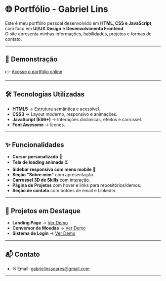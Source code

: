 # 🌐 Portfólio - Gabriel Lins

Este é meu portfólio pessoal desenvolvido em **HTML, CSS e JavaScript**, com foco em **UI/UX Design** e **Desenvolvimento Frontend**.  
O site apresenta minhas informações, habilidades, projetos e formas de contato.

---

## 📸 Demonstração

👉 [Acesse o portfólio online](https://elbizito.github.io/)  


---

## 🛠️ Tecnologias Utilizadas

- **HTML5** → Estrutura semântica e acessível.  
- **CSS3** → Layout moderno, responsivo e animações.  
- **JavaScript (ES6+)** → Interações dinâmicas, efeitos e carrossel.  
- **Font Awesome** → Ícones.  

---

## ✨ Funcionalidades

- **Cursor personalizado** 🎯  
- **Tela de loading animada** ⏳  
- **Sidebar responsiva com menu mobile** 📱  
- **Seção "Sobre mim"** com apresentação.  
- **Carrossel 3D de Skills** com interação.  
- **Página de Projetos** com hover e links para repositórios/demos.  
- **Seção de contato** com botões de email e LinkedIn.  

---

## 🚀 Projetos em Destaque

- **Landing Page** → [Ver Demo](https://elbizito.github.io/INK-LANDING-PAGE)  
- **Conversor de Moedas** → [Ver Demo](https://elbizito.github.io/conversor-dolar-real)  
- **Sistema de Login** → [Ver Demo](https://sistema-login-cadastro-production.up.railway.app/index.html)  

---

## 📬 Contato

- ✉ Email: [gabrielinssoares@gmail.com](mailto:gabrielinssoares@gmail.com)  


---

